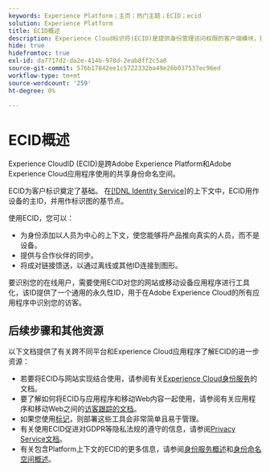 ```yaml
---
keywords: Experience Platform；主页；热门主题；ECID；ecid
solution: Experience Platform
title: ECID概述
description: Experience Cloud标识符(ECID)是提供身份管理访问权限的客户端模块，提供三个主要功能。
hide: true
hidefromtoc: true
exl-id: da7717d2-da2e-414b-978d-2eab8ff2c5a0
source-git-commit: 576b17842ee1c5722332ba49e26b037537ec96ed
workflow-type: tm+mt
source-wordcount: '259'
ht-degree: 0%

---
```


# ECID概述

Experience CloudID (ECID)是跨Adobe Experience Platform和Adobe Experience Cloud应用程序使用的共享身份命名空间。

ECID为客户标识奠定了基础。 在[[!DNL Identity Service]](../home.md)的上下文中，ECID用作设备的主ID，并用作标识图的基节点。

使用ECID，您可以：

* 为身份添加以人员为中心的上下文，使您能够将产品推向真实的人员，而不是设备。
* 提供与合作伙伴的同步。
* 将成对链接馈送，以通过离线或其他ID连接到图形。

要识别您的在线用户，需要使用ECID对您的网站或移动设备应用程序进行工具化，该ID提供了一个通用的永久性ID，用于在Adobe Experience Cloud的所有应用程序中识别您的访客。

## 后续步骤和其他资源

以下文档提供了有关跨不同平台和Experience Cloud应用程序了解ECID的进一步资源：

* 若要将ECID与网站实现结合使用，请参阅有关[Experience Cloud身份服务](https://experienceleague.adobe.com/docs/id-service/using/home.html)的文档。
* 要了解如何将ECID与应用程序和移动Web内容一起使用，请参阅有关应用程序和移动Web之间的[访客跟踪的文档](https://experienceleague.adobe.com/docs/mobile-services/ios/sdk-reference-ios/hybrid-app.html#sdk-reference-ios)。
* 如果您使用[标记](../../tags/home.md)，则部署这些工具会非常简单且易于管理。
* 有关使用ECID促进对GDPR等隐私法规的遵守的信息，请参阅[Privacy Service文档](../../privacy-service/identity-data.md)。
* 有关包含Platform上下文的ECID的更多信息，请参阅[身份服务概述](../home.md)和[身份命名空间概述](./namespaces.md)。